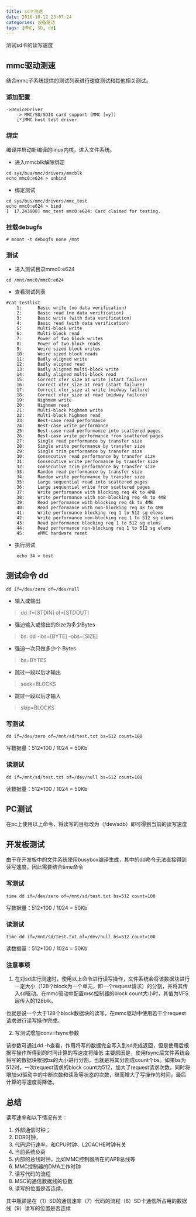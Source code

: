 ```yaml
---
title: sd卡测速
date: 2016-10-12 23:07:24
categories: 设备驱动
tags: [MMC, SD, dd]
---
```


测试sd卡的读写速度

<!--- more --->
## mmc驱动测速

结合mmc子系统提供的测试列表进行速度测试和其他相关测试。

### 添加配置

```
->DeviceDriver
    -> MMC/SD/SDIO card support (MMC [=y])
    [*]MMC host test driver
```

### 绑定

编译并启动新编译的linux内核，进入文件系统。
* 进入mmcblk解除绑定

```
cd sys/bus/mmc/drivers/mmcblk
echo mmc0:e624 > unbind
```

* 绑定测试

```
cd sys/bus/mmc/drivers/mmc_test
echo mmc0:e624 > bind
[  17.243808] mmc_test mmc0:e624: Card claimed for testing.
```

### 挂载debugfs

```
# mount -t debugfs none /mnt
```

### 测试

* 进入测试目录mmc0:e624

```
cd /mnt/mmc0/mmc0:e624
```

* 查看测试列表

```
#cat testlist
	1:      Basic write (no data verification)
	2:      Basic read (no data verification)
	3:      Basic write (with data verification)
	4:      Basic read (with data verification)
	5:      Multi-block write
	6:      Multi-block read
	7:      Power of two block writes
	8:      Power of two block reads
	9:      Weird sized block writes
	10:     Weird sized block reads
	11:     Badly aligned write
	12:     Badly aligned read
	13:     Badly aligned multi-block write
	14:     Badly aligned multi-block read
	15:     Correct xfer_size at write (start failure)
	16:     Correct xfer_size at read (start failure)
	17:     Correct xfer_size at write (midway failure)
	18:     Correct xfer_size at read (midway failure)
	19:     Highmem write
	20:     Highmem read
	21:     Multi-block highmem write
	22:     Multi-block highmem read
	23:     Best-case read performance
	24:     Best-case write performance
	25:     Best-case read performance into scattered pages
	26:     Best-case write performance from scattered pages
	27:     Single read performance by transfer size
	28:     Single write performance by transfer size
	29:     Single trim performance by transfer size
	30:     Consecutive read performance by transfer size
	31:     Consecutive write performance by transfer size
	32:     Consecutive trim performance by transfer size
	33:     Random read performance by transfer size
	34:     Random write performance by transfer size
	35:     Large sequential read into scattered pages
	36:     Large sequential write from scattered pages
	37:     Write performance with blocking req 4k to 4MB
	38:     Write performance with non-blocking req 4k to 4MB
	39:     Read performance with blocking req 4k to 4MB
	40:     Read performance with non-blocking req 4k to 4MB
	41:     Write performance blocking req 1 to 512 sg elems
	42:     Write performance non-blocking req 1 to 512 sg elems
	43:     Read performance blocking req 1 to 512 sg elems
	44:     Read performance non-blocking req 1 to 512 sg elems
	45:     eMMC hardware reset
```

* 执行测试

```
	echo 34 > test
```

## 测试命令  dd

```
dd if=/dev/zero of=/dev/null
```

* 输入或输出

>dd if=[STDIN] of=[STDOUT]

* 强迫输入或输出的Size为多少Bytes

>bs: dd -ibs=[BYTE] -obs=[SIZE]

* 强迫一次只做多少个 Bytes

>bs=BYTES

* 跳过一段以后才输出

>seek=BLOCKS

* 跳过一段以后才输入

>skip=BLOCKS

### 写测试

```
dd if=/dev/zero of=/mnt/sd/test.txt bs=512 count=100

```
写数据量：512*100 / 1024 = 50Kb
### 读测试

```
dd if=/mnt/sd/test.txt of=/dev/null bs=512 count=100

```
读数据量：512*100 / 1024 = 50Kb

## PC测试

在pc上使用以上命令，将读写的目标改为（/dev/sdb）即可得到当前的读写速度

## 开发板测试

由于在开发板中的文件系统使用busybox编译生成，其中的dd命令无法直接得到读写速度，因此需要结合time命令

### 写测试

```
time dd if=/dev/zero of=/mnt/sd/test.txt bs=512 count=100

```
写数据量：512*100 / 1024 = 50Kb
### 读测试

```
time dd if=/mnt/sd/test.txt of=/dev/null bs=512 count=100

```
读数据量：512*100 / 1024 = 50Kb

### 注意事项

1. 在对sd进行测速时，使用以上命令进行读写操作，文件系统会将该数据块进行一定大小（128个block为一个单元，即一个request请求）的分割，并将其传入sd驱动。在mmc驱动中配置msc控制器的block count大小时，其值为VFS层传入的128blk。

也就是说一个大于128个block数据块的读写，在mmc驱动中使用若干个request请求进行读写操作完成。

2. 写测试增加conv=fsync参数

该参数可通过dd -h查看，作用将写的数据完全写入到sd完成返回，但是使用后根据写操作所得到的时间计算的写速度将降低
主要原因是，使用fsync后文件系统会将写的数据块根据bs的大小进行分割，也就是将其分割成count个bs。如果bs为512时，一次request请求的block count为512，加大了request请求次数，同时将增加sd驱动中的中断次数和读及等状态的次数，继而增大了写操作的时间，最后计算的写速度将降低。

## 总结

读写速率和以下情况有关：
1. 外部通信时钟；
2. DDR时钟，
3. 代码运行速率，和CPU时钟、L2CACHE时钟有关
4. 当前系统负荷
5. 内部的总线时钟，比如MMC控制器所在的APB总线等
6. MMC控制器的DMA工作时钟
7. 读写代码的流程
8. MSC的通信数据线的位数
9. 读写的位置是否连续。

其中瓶颈是在（1）SD的通信速率（7）代码的流程（8）SD卡通信所占用的数据线（9）读写的位置是否连续
